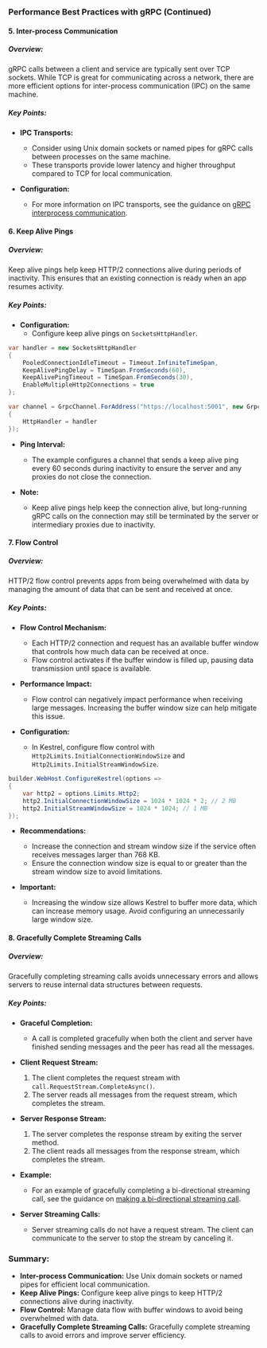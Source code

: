 ### Performance Best Practices with gRPC (Continued)

#### 5. Inter-process Communication

##### Overview:
gRPC calls between a client and service are typically sent over TCP sockets. While TCP is great for communicating across a network, there are more efficient options for inter-process communication (IPC) on the same machine.

##### Key Points:
- **IPC Transports:**
  - Consider using Unix domain sockets or named pipes for gRPC calls between processes on the same machine.
  - These transports provide lower latency and higher throughput compared to TCP for local communication.

- **Configuration:**
  - For more information on IPC transports, see the guidance on [gRPC interprocess communication](https://docs.microsoft.com/en-us/aspnet/core/grpc/interprocess).

#### 6. Keep Alive Pings

##### Overview:
Keep alive pings help keep HTTP/2 connections alive during periods of inactivity. This ensures that an existing connection is ready when an app resumes activity.

##### Key Points:
- **Configuration:**
  - Configure keep alive pings on `SocketsHttpHandler`.

```csharp
var handler = new SocketsHttpHandler
{
    PooledConnectionIdleTimeout = Timeout.InfiniteTimeSpan,
    KeepAlivePingDelay = TimeSpan.FromSeconds(60),
    KeepAlivePingTimeout = TimeSpan.FromSeconds(30),
    EnableMultipleHttp2Connections = true
};

var channel = GrpcChannel.ForAddress("https://localhost:5001", new GrpcChannelOptions
{
    HttpHandler = handler
});
```

- **Ping Interval:**
  - The example configures a channel that sends a keep alive ping every 60 seconds during inactivity to ensure the server and any proxies do not close the connection.

- **Note:**
  - Keep alive pings help keep the connection alive, but long-running gRPC calls on the connection may still be terminated by the server or intermediary proxies due to inactivity.

#### 7. Flow Control

##### Overview:
HTTP/2 flow control prevents apps from being overwhelmed with data by managing the amount of data that can be sent and received at once.

##### Key Points:
- **Flow Control Mechanism:**
  - Each HTTP/2 connection and request has an available buffer window that controls how much data can be received at once.
  - Flow control activates if the buffer window is filled up, pausing data transmission until space is available.

- **Performance Impact:**
  - Flow control can negatively impact performance when receiving large messages. Increasing the buffer window size can help mitigate this issue.

- **Configuration:**
  - In Kestrel, configure flow control with `Http2Limits.InitialConnectionWindowSize` and `Http2Limits.InitialStreamWindowSize`.

```csharp
builder.WebHost.ConfigureKestrel(options =>
{
    var http2 = options.Limits.Http2;
    http2.InitialConnectionWindowSize = 1024 * 1024 * 2; // 2 MB
    http2.InitialStreamWindowSize = 1024 * 1024; // 1 MB
});
```

- **Recommendations:**
  - Increase the connection and stream window size if the service often receives messages larger than 768 KB.
  - Ensure the connection window size is equal to or greater than the stream window size to avoid limitations.

- **Important:**
  - Increasing the window size allows Kestrel to buffer more data, which can increase memory usage. Avoid configuring an unnecessarily large window size.

#### 8. Gracefully Complete Streaming Calls

##### Overview:
Gracefully completing streaming calls avoids unnecessary errors and allows servers to reuse internal data structures between requests.

##### Key Points:
- **Graceful Completion:**
  - A call is completed gracefully when both the client and server have finished sending messages and the peer has read all the messages.

- **Client Request Stream:**
  1. The client completes the request stream with `call.RequestStream.CompleteAsync()`.
  2. The server reads all messages from the request stream, which completes the stream.

- **Server Response Stream:**
  1. The server completes the response stream by exiting the server method.
  2. The client reads all messages from the response stream, which completes the stream.

- **Example:**
  - For an example of gracefully completing a bi-directional streaming call, see the guidance on [making a bi-directional streaming call](https://docs.microsoft.com/en-us/aspnet/core/grpc/client#bi-directional-streaming-call).

- **Server Streaming Calls:**
  - Server streaming calls do not have a request stream. The client can communicate to the server to stop the stream by canceling it.

### Summary:

- **Inter-process Communication:** Use Unix domain sockets or named pipes for efficient local communication.
- **Keep Alive Pings:** Configure keep alive pings to keep HTTP/2 connections alive during inactivity.
- **Flow Control:** Manage data flow with buffer windows to avoid being overwhelmed with data.
- **Gracefully Complete Streaming Calls:** Gracefully complete streaming calls to avoid errors and improve server efficiency.